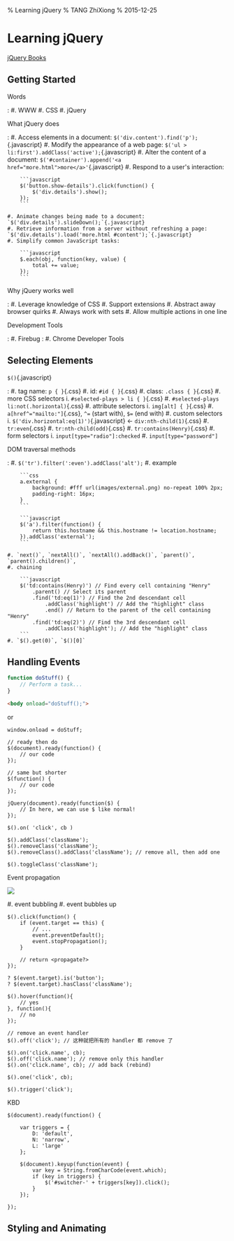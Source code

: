% Learning jQuery
% TANG ZhiXiong
% 2015-12-25

Learning jQuery
================

[jQuery Books](http://book.learningjquery.com/)

## Getting Started

Words

:   #. WWW
    #. CSS
    #. jQuery

What jQuery does

:   #. Access elements in a document: `$('div.content').find('p');`{.javascript}
    #. Modify the appearance of a web page: `$('ul > li:first').addClass('active');`{.javascript}
    #. Alter the content of a document: `$('#container').append('<a href="more.html">more</a>'`{.javascript}
    #. Respond to a user's interaction:

        ```javascript
        $('button.show-details').click(function() {
            $('div.details').show();
        });
        ```

    #. Animate changes being made to a document: `$('div.details').slideDown();`{.javascript}
    #. Retrieve information from a server without refreshing a page: `$('div.details').load('more.html #content');`{.javascript}
    #. Simplify common JavaScript tasks:

        ```javascript
        $.each(obj, function(key, value) {
            total += value;
        });
        ```

Why jQuery works well

:   #. Leverage knowledge of CSS
    #. Support extensions
    #. Abstract away browser quirks
    #. Always work with sets
    #. Allow multiple actions in one line

Development Tools

:  #. Firebug
:  #. Chrome Developer Tools

## Selecting Elements

`$()`{.javascript}

:   #. tag name: `p { }`{.css}
    #. id: `#id { }`{.css}
    #. class: `.class { }`{.css}
    #. more CSS selectors
        i. `#selected-plays > li { }`{.css}
        #. `#selected-plays li:not(.horizontal)`{.css}
    #. attribute selectors
        i. `img[alt] { }`{.css}
        #. `a[href^="mailto:"]`{.css}, `^=` (start with), `$=` (end with)
    #. custom selectors
        i. `$('div.horizontal:eq(1)')`{.javascript} &larr; `div:nth-child(1)`{.css}
        #. `tr:even`{.css}
        #. `tr:nth-child(odd)`{.css}
        #. `tr:contains(Henry)`{.css}
    #. form selectors
        i. `input[type="radio"]:checked`
        #. `input[type="password"]`

 DOM traversal methods

 :   #. `$('tr').filter(':even').addClass('alt');`
     #. example

        ```css
        a.external {
            background: #fff url(images/external.png) no-repeat 100% 2px;
            padding-right: 16px;
        }
        ```

        ```javascript
        $('a').filter(function() {
            return this.hostname && this.hostname != location.hostname;
        }).addClass('external');
        ```

    #. `next()`, `nextAll()`, `nextAll().addBack()`, `parent()`, `parent().children()`,
    #. chaining

        ```javascript
        $('td:contains(Henry)') // Find every cell containing "Henry"
            .parent() // Select its parent
            .find('td:eq(1)') // Find the 2nd descendant cell
                .addClass('highlight') // Add the "highlight" class
                .end() // Return to the parent of the cell containing "Henry"
            .find('td:eq(2)') // Find the 3rd descendant cell
                .addClass('highlight'); // Add the "highlight" class
        ```
    #. `$().get(0)`, `$()[0]`

## Handling Events

```javascript
function doStuff() {
    // Perform a task...
}
```

```html
<body onload="doStuff();">
```

or

```
window.onload = doStuff;
```

```
// ready then do
$(document).ready(function() {
    // our code
});

// same but shorter
$(function() {
    // our code
});

jQuery(document).ready(function($) {
    // In here, we can use $ like normal!
});
```

```
$().on( 'click', cb )

$().addClass('className');
$().removeClass('className');
$().removeClass().addClass('className'); // remove all, then add one

$().toggleClass('className');
```

Event propagation

![](http://whudoc.qiniudn.com/event-propagation.png)


#. event bubbling
#. event bubbles up

```
$().click(function() {
    if (event.target == this) {
        // ...
        event.preventDefault();
        event.stopPropagation();
    }

    // return <propagate?>
});

? $(event.target).is('button');
? $(event.target).hasClass('className');

$().hover(function(){
    // yes
}, function(){
    // no
});

// remove an event handler
$().off('click'); // 这种就把所有的 handler 都 remove 了

$().on('click.name', cb);
$().off('click.name'); // remove only this handler
$().on('click.name', cb); // add back (rebind)

$().one('click', cb);

$().trigger('click');
```


KBD

```
$(document).ready(function() {

    var triggers = {
        D: 'default',
        N: 'narrow',
        L: 'large'
    };

    $(document).keyup(function(event) {
        var key = String.fromCharCode(event.which);
        if (key in triggers) {
            $('#switcher-' + triggers[key]).click();
        }
    });

});
```

## Styling and Animating
